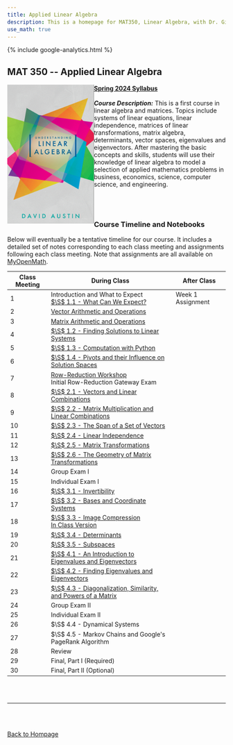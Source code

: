 ```yaml
---
title: Applied Linear Algebra
description: This is a homepage for MAT350, Linear Algebra, with Dr. Gilbert at Southern New Hampshire University. This course covers linear systems, matrix algebra, determinants, vector spaces, and also eigenvalues and eigenvectors. Applications including, but not limited to, economics, electrical engineering, computer graphics, difference equations, and markov chains will be highlighted.
use_math: true
---
```


{% include google-analytics.html %}

## MAT 350 -- Applied Linear Algebra

<script>
MathJax = {
  tex: {
    inlineMath: [['$', '$'], ['\\(', '\\)']]
  },
  svg: {
    fontCache: 'global'
  }
};
</script>
<script type="text/javascript" id="MathJax-script" async
  src="https://cdn.jsdelivr.net/npm/mathjax@3/es5/tex-svg.js">
</script>

<a href="https://agmath.github.io/Austin_ULA_Python/frontmatter.html"><img src="/SiteFiles/ula-cover.png" align="left" width=200></a> [**Spring 2024 Syllabus**](https://drive.google.com/file/d/1hjVOk9-YK7AD_uocO2zCvpjcjVDfFNHm/view?usp=sharing)<br/>
<br/>
***Course Description:*** This is a first course in linear algebra and matrices. Topics include systems of linear equations, linear independence, matrices of linear transformations, matrix algebra, determinants, vector spaces, eigenvalues and eigenvectors. After mastering the basic concepts and skills, students will use their knowledge of linear algebra to model a selection of applied mathematics problems in business, economics, science, computer science, and engineering.<br/>
<br/>
<br/>
<br/>

### Course Timeline and Notebooks

Below will eventually be a tentative timeline for our course. It includes a detailed set of notes corresponding to each class meeting and assignments following each class meeting. Note that assignments are all available on [MyOpenMath](https://www.myopenmath.com/).

| Class Meeting | During Class | After Class |
|---------------|--------------|-------------|
| 1 | Introduction and What to Expect <br/> [$\S$ 1.1 - What Can We Expect?](https://colab.research.google.com/drive/1ir6YUjoJFEB-Aj0n-pgVKsF-tqGeuDfz?usp=sharing) | Week 1 Assignment |
| 2 | [Vector Arithmetic and Operations](https://colab.research.google.com/drive/1IZlf9zma8BSbLvfvGWBMJWs6d1eNdzZF?usp=sharing) |  |
| 3 | [Matrix Arithmetic and Operations](https://colab.research.google.com/drive/1qqUkC2shyA9mDQx6PmPKpfjwtxMDZFAz?usp=sharing) |  |
| 4 | [$\S$ 1.2 - Finding Solutions to Linear Systems](https://colab.research.google.com/drive/1JbZrf8-2d0Q_MLHqhXfHcrr4xKSWfyG5?usp=sharing) |  |
| 5 | [$\S$ 1.3 - Computation with Python](https://colab.research.google.com/drive/1iM8ILkxRwuoAnDDHgLYtTvG7bCpKusOO?usp=sharing) |  |
| 6 | [$\S$ 1.4 - Pivots and their Influence on Solution Spaces](https://colab.research.google.com/drive/18C0zcVB8LNTyuzhhbyoKw7jNPTUglP2T?usp=sharing) |  |
| 7 | [Row-Reduction Workshop](https://colab.research.google.com/drive/1c5LK6HftxMSXcvlWbPQ_jebeYiLxkWx6?usp=sharing) <br/> Initial Row-Reduction Gateway Exam |  |
| 8 | [$\S$ 2.1 - Vectors and Linear Combinations](https://colab.research.google.com/drive/1B0-C2e9isVL0Hrop6Ru0GPB0EK0a5-zM?usp=sharing) |  |
| 9 | [$\S$ 2.2 - Matrix Multiplication and Linear Combinations](https://colab.research.google.com/drive/1TYz94NlBBK_vUHykvR8PZu1pWGyW9WCD?usp=sharing) |  |
| 10 | [$\S$ 2.3 - The Span of a Set of Vectors](https://colab.research.google.com/drive/11lTnfgpN4Am7mgW6W-vx4BRXMDpSJ3BK?usp=sharing) |  |
| 11 | [$\S$ 2.4 - Linear Independence](https://colab.research.google.com/drive/19E9xMh4mlbRm-jHVOxGV1ALNWkSZr2uT?usp=sharing) |  |
| 12 | [$\S$ 2.5 - Matrix Transformations](https://colab.research.google.com/drive/1JDOkiVDkALyFRTzTJ5LWOJM2CWEY1S07?usp=sharing) |  |
| 13 | [$\S$ 2.6 - The Geometry of Matrix Transformations](https://colab.research.google.com/drive/1JFgWI29BdJnEE2o0nAKl1q255_5FD7DE?usp=sharing) |  |
| 14 | Group Exam I |  |
| 15 | Individual Exam I |  |
| 16 | [$\S$ 3.1 - Invertibility](https://colab.research.google.com/drive/10GADmto0_9mqEExblaLDrtmbJ1AxVmFS?usp=sharing) |  |
| 17 | [$\S$ 3.2 - Bases and Coordinate Systems](https://colab.research.google.com/drive/1_Q6RAQ_ONSmMx42gZzdKa0B8Ku_T1ptz?usp=sharing) |  |
| 18 | [$\S$ 3.3 - Image Compression](https://colab.research.google.com/drive/1A3cNajddmvKqYPijgBxPNKq4yFWXGxB2?usp=sharing) <br/> [In Class Version](https://colab.research.google.com/drive/1Q3h8WSuEdn97ePVdXNg65mx-ng_Gtdtr?usp=sharing) |  |
| 19 | [$\S$ 3.4 - Determinants](https://colab.research.google.com/drive/1xlYb9vuo1i7XJgpCOmnv0U7CSHnzPcRN?usp=sharing) |  |
| 20 | [$\S$ 3.5 - Subspaces](https://colab.research.google.com/drive/1svHYfPQWK1Si2nCaij2oCPNwuMhZFQe_?usp=sharing) |  |
| 21 | [$\S$ 4.1 - An Introduction to Eigenvalues and Eigenvectors](https://colab.research.google.com/drive/11glm_2X4oX9jH04L7wi-egbKNe_r4WG6?usp=sharing) |  |
| 22 | [$\S$ 4.2 - Finding Eigenvalues and Eigenvectors](https://colab.research.google.com/drive/100afzj2WgAiY00lrbcaUkih2_vvbMdgf?usp=sharing) |  |
| 23 | [$\S$ 4.3 - Diagonalization, Similarity, and Powers of a Matrix](https://colab.research.google.com/drive/1ebmYyoODEDXiTb59vMIKT9SYe0Aw4Nhw?usp=sharing) |  |
| 24 | Group Exam II |  |
| 25 | Individual Exam II |  |
| 26 | $\S$ 4.4 - Dynamical Systems |  |
| 27 | $\S$ 4.5 - Markov Chains and Google's PageRank Algorithm |  |
| 28 | Review |  |
| 29 | Final, Part I (Required) |  |
| 30 | Final, Part II (Optional) |  |

<br/>
<br/>

***

<br/>
<br/>

[Back to Hompage](https://agmath.github.io/)
